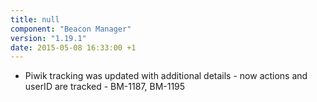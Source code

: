 ```yaml
---
title: null
component: "Beacon Manager"
version: "1.19.1"
date: 2015-05-08 16:33:00 +1
---
```

* Piwik tracking was updated with additional details - now actions and userID are tracked - BM-1187, BM-1195